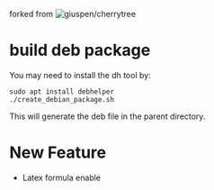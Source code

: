 forked from ![giuspen/cherrytree](https://github.com/giuspen/cherrytree)

# build deb package
You may need to install the dh tool by:

```shell
sudo apt install debhelper
./create_debian_package.sh
```

This will generate the deb file in the parent directory.

# New Feature
 - Latex formula enable
